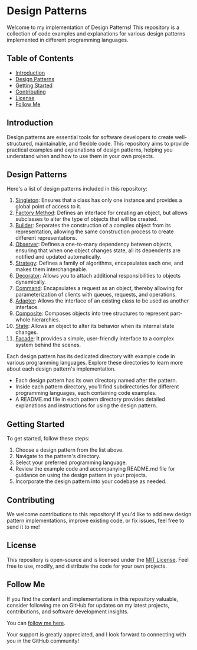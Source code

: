 # Design Patterns

Welcome to my implementation of Design Patterns! This repository is a collection of code examples and explanations for various design patterns implemented in different programming languages.

## Table of Contents

- [Introduction](#introduction)
- [Design Patterns](#design-patterns)
- [Getting Started](#getting-started)
- [Contributing](#contributing)
- [License](#license)
- [Follow Me](#follow-me)

## Introduction

Design patterns are essential tools for software developers to create well-structured, maintainable, and flexible code. This repository aims to provide practical examples and explanations of design patterns, helping you understand when and how to use them in your own projects.

## Design Patterns

Here's a list of design patterns included in this repository:

1. [Singleton](/singleton): Ensures that a class has only one instance and provides a global point of access to it.
2. [Factory Method](/factory-pattern): Defines an interface for creating an object, but allows subclasses to alter the type of objects that will be created.
3. [Builder](/builder): Separates the construction of a complex object from its representation, allowing the same construction process to create different representations.
4. [Observer](/observer): Defines a one-to-many dependency between objects, ensuring that when one object changes state, all its dependents are notified and updated automatically.
5. [Strategy](/strategy): Defines a family of algorithms, encapsulates each one, and makes them interchangeable.
6. [Decorator](/decorator): Allows you to attach additional responsibilities to objects dynamically.
7. [Command](/command-pattern): Encapsulates a request as an object, thereby allowing for parameterization of clients with queues, requests, and operations.
8. [Adapter](/adapter-pattern): Allows the interface of an existing class to be used as another interface.
9. [Composite](/composite): Composes objects into tree structures to represent part-whole hierarchies.
10. [State](/state): Allows an object to alter its behavior when its internal state changes.
11. [Facade](/facade-pattern): It provides a simple, user-friendly interface to a complex system behind the scenes.

Each design pattern has its dedicated directory with example code in various programming languages. Explore these directories to learn more about each design pattern's implementation.

- Each design pattern has its own directory named after the pattern.
- Inside each pattern directory, you'll find subdirectories for different programming languages, each containing code examples.
- A README.md file in each pattern directory provides detailed explanations and instructions for using the design pattern.

## Getting Started

To get started, follow these steps:

1. Choose a design pattern from the list above.
2. Navigate to the pattern's directory.
3. Select your preferred programming language.
4. Review the example code and accompanying README.md file for guidance on using the design pattern in your projects.
5. Incorporate the design pattern into your codebase as needed.

## Contributing

We welcome contributions to this repository! If you'd like to add new design pattern implementations, improve existing code, or fix issues, feel free to send it to me!

## License

This repository is open-source and is licensed under the [MIT License](LICENSE). Feel free to use, modify, and distribute the code for your own projects.

## Follow Me

If you find the content and implementations in this repository valuable, consider following me on GitHub for updates on my latest projects, contributions, and software development insights.

You can [follow me here](https://github.com/davidkingroderos).

Your support is greatly appreciated, and I look forward to connecting with you in the GitHub community!

